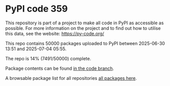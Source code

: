 # PyPI code 359

This repository is part of a project to make all code in PyPI as accessible as possible. For more information 
on the project and to find out how to utilise this data, see the website: https://py-code.org/

This repo contains 50000 packages uploaded to PyPI between 
2025-06-30 13:51 and 2025-07-04 05:55.

The repo is 14% (7491/50000) complete.

Package contents can be found [in the code branch](https://github.com/pypi-data/pypi-mirror-359/tree/code/packages).

A browsable package list for all repositories [all packages here](https://py-code.org/repositories/pypi-mirror-359).


